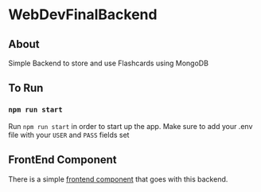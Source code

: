 # WebDevFinalBackend
## About
Simple Backend to store and use Flashcards using MongoDB

## To Run

### `npm run start`
Run `npm run start` in order to start up the app. Make sure to add your .env file with your `USER` and `PASS` fields set

## FrontEnd Component
There is a simple [frontend component](https://github.com/thaggy/WebDevFinalFrontend) that goes with this backend.
